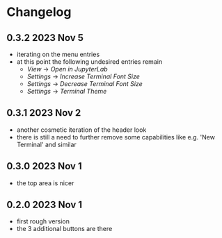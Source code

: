 # Changelog

## 0.3.2 2023 Nov 5

* iterating on the menu entries
* at this point the following undesired entries remain
  * *View* -> *Open in JupyterLab*
  * *Settings* -> *Increase Terminal Font Size*
  * *Settings* -> *Decrease Terminal Font Size*
  * *Settings* -> *Terminal Theme*

## 0.3.1 2023 Nov 2

* another cosmetic iteration of the header look
* there is still a need to further remove some
  capabilities like e.g. 'New Terminal' and similar

## 0.3.0 2023 Nov 1

* the top area is nicer

## 0.2.0 2023 Nov 1

* first rough version
* the 3 additional buttons are there
